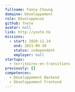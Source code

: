 ```yaml
---
fullname: Fanny Cheung
domaine: Développement
role: Développeuse
github: Ynote
avatar: null
link: http://ynote.hk
missions:
  - start: 2020-11-24
    end: 2021-09-30
    status: independent
    employer: null
startups:
  - territoires-en-transitions
previously: []
competences:
  - Développement Backend
  - Développement Frontend
---
```

